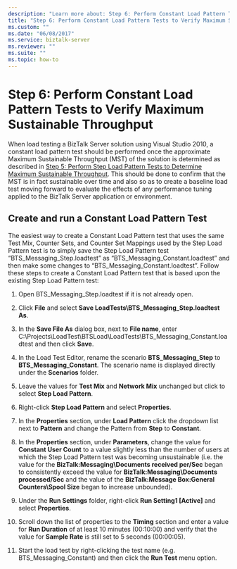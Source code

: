 ```yaml
---
description: "Learn more about: Step 6: Perform Constant Load Pattern Tests to Verify Maximum Sustainable Throughput"
title: "Step 6: Perform Constant Load Pattern Tests to Verify Maximum Sustainable Throughput"
ms.custom: ""
ms.date: "06/08/2017"
ms.service: biztalk-server
ms.reviewer: ""
ms.suite: ""
ms.topic: how-to
---
```

# Step 6: Perform Constant Load Pattern Tests to Verify Maximum Sustainable Throughput
When load testing a BizTalk Server solution using Visual Studio 2010, a constant load pattern test should be performed once the approximate Maximum Sustainable Throughput (MST) of the solution is determined as described in [Step 5: Perform Step Load Pattern Tests to Determine Maximum Sustainable Throughput](../technical-guides/step-5-complete-step-load-tests-to-determine-maximum-sustainable-throughput.md). This should be done to confirm that the MST is in fact sustainable over time and also so as to create a baseline load test moving forward to evaluate the effects of any performance tuning applied to the BizTalk Server application or environment.  
  
## Create and run a Constant Load Pattern Test  
 The easiest way to create a Constant Load Pattern test that uses the same Test Mix, Counter Sets, and Counter Set Mappings used by the Step Load Pattern test is to simply save the Step Load Pattern test “BTS_Messaging_Step.loadtest” as “BTS_Messaging_Constant.loadtest” and then make some changes to “BTS_Messaging_Constant.loadtest”. Follow these steps to create a Constant Load Pattern test that is based upon the existing Step Load Pattern test:  
  
1.  Open BTS_Messaging_Step.loadtest if it is not already open.  
  
2.  Click **File** and select **Save LoadTests\BTS_Messaging_Step.loadtest As**.  
  
3.  In the **Save File As** dialog box, next to **File name**, enter C:\Projects\LoadTest\BTSLoad\LoadTests\BTS_Messaging_Constant.loadtest and then click **Save**.  
  
4.  In the Load Test Editor, rename the scenario **BTS_Messaging_Step** to **BTS_Messaging_Constant**. The scenario name is displayed directly under the **Scenarios** folder.  
  
5.  Leave the values for **Test Mix** and **Network Mix** unchanged but click to select **Step Load Pattern**.  
  
6.  Right-click **Step Load Pattern** and select **Properties**.  
  
7.  In the **Properties** section, under **Load Pattern** click the dropdown list next to **Pattern** and change the Pattern from **Step** to **Constant**.  
  
8.  In the **Properties** section, under **Parameters**, change the value for **Constant User Count** to a value slightly less than the number of users at which the Step Load Pattern test was becoming unsustainable (i.e. the value for the **BizTalk:Messaging\Documents received per/Sec** began to consistently exceed the value for **BizTalk:Messaging\Documents processed/Sec** and the value of the **BizTalk:Message Box:General Counters\Spool Size** began to increase unbounded).  
  
9. Under the **Run Settings** folder, right-click **Run Setting1 [Active]** and select **Properties**.  
  
10. Scroll down the list of properties to the **Timing** section and enter a value for **Run Duration** of at least 10 minutes (00:10:00) and verify that the value for **Sample Rate** is still set to 5 seconds (00:00:05).  
  
11. Start the load test by right-clicking the test name (e.g. BTS_Messaging_Constant) and then click the **Run Test** menu option.

